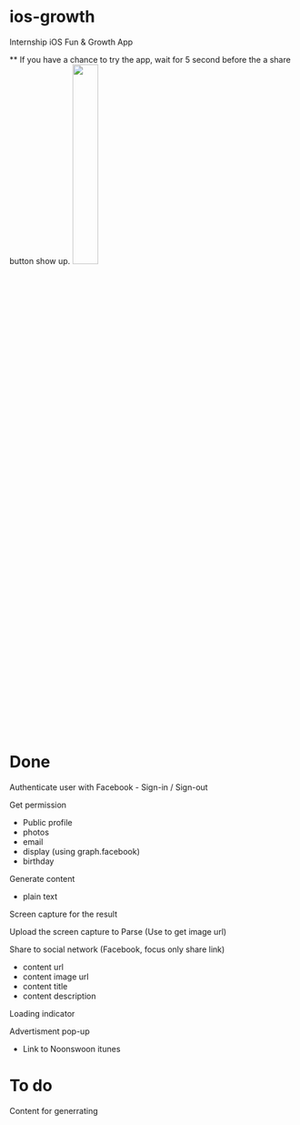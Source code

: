 # ios-growth
Internship iOS Fun &amp; Growth App

** If you have a chance to try the app, wait for 5 second before the a share button show up.
<img src="http://files.parsetfss.com/3d189fc8-bfe5-41b9-9c96-fded3c6809a7/tfss-686821dc-b9cc-4110-935c-5cec01f46970-UserGeneratedResult.png" height="30%" width="30%">

<h1>Done</h1>
Authenticate user with Facebook
  - Sign-in / Sign-out 

Get permission
  - Public profile
  - photos
  - email
  - display (using graph.facebook)
  - birthday

Generate content
  - plain text

Screen capture for the result

Upload the screen capture to Parse (Use to get image url)

Share to social network (Facebook, focus only share link)
  - content url
  - content image url
  - content title
  - content description

Loading indicator

Advertisment pop-up
  - Link to Noonswoon itunes
  
<h1>To do</h1>


Content for generrating

